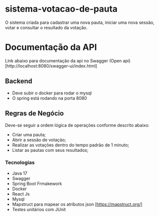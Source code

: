 # sistema-votacao-de-pauta

O sistema criada para cadastrar uma nova pauta, iniciar uma nova sessão, votar e consultar o resultado da votação.

# Documentação da API

Link abaixo para documentação da api no Swagger (Open api)
[http://localhost:8080/swagger-ui/index.html] 

## Backend

- Deve subir o docker para rodar o mysql
- O spring está rodando na porta 8080

## Regras de Negócio
Deve-se seguir a ordem lógica de operações conforme descrito abaixo:
- Criar uma pauta;
- Abrir a sessão de votação;
- Realizar as votações dentro do tempo padrão de 1 minuto;
- Listar as pautas com seus resultados;

### Tecnologias
- Java 17
- Swagger
- Spring Boot Frmakework
- Docker
- React Js
- Mysql
- Mapstruct para mapear os atributos json [https://mapstruct.org/]
- Testes unitários com JUnit
